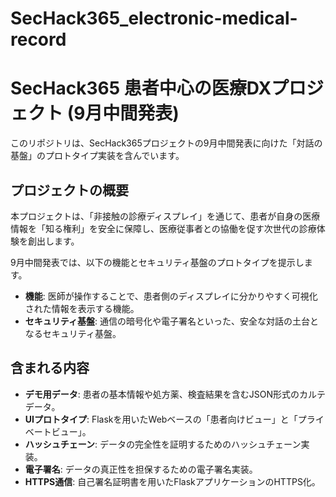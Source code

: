 # SecHack365_electronic-medical-record

# SecHack365 患者中心の医療DXプロジェクト (9月中間発表)

このリポジトリは、SecHack365プロジェクトの9月中間発表に向けた「対話の基盤」のプロトタイプ実装を含んでいます。

## プロジェクトの概要

本プロジェクトは、「非接触の診療ディスプレイ」を通じて、患者が自身の医療情報を「知る権利」を安全に保障し、医療従事者との協働を促す次世代の診療体験を創出します。

9月中間発表では、以下の機能とセキュリティ基盤のプロトタイプを提示します。

*   **機能**: 医師が操作することで、患者側のディスプレイに分かりやすく可視化された情報を表示する機能。
*   **セキュリティ基盤**: 通信の暗号化や電子署名といった、安全な対話の土台となるセキュリティ基盤。

## 含まれる内容

*   **デモ用データ**: 患者の基本情報や処方薬、検査結果を含むJSON形式のカルテデータ。
*   **UIプロトタイプ**: Flaskを用いたWebベースの「患者向けビュー」と「プライベートビュー」。
*   **ハッシュチェーン**: データの完全性を証明するためのハッシュチェーン実装。
*   **電子署名**: データの真正性を担保するための電子署名実装。
*   **HTTPS通信**: 自己署名証明書を用いたFlaskアプリケーションのHTTPS化。

